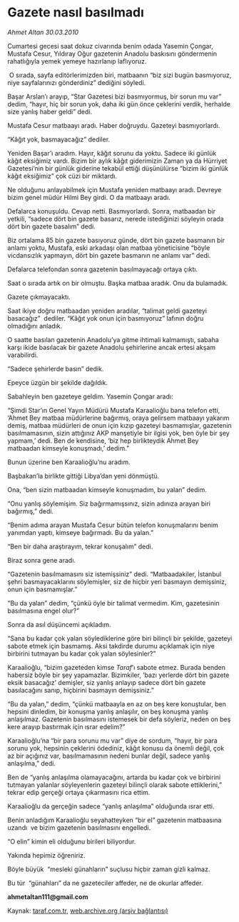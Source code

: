 # Gazete nasıl basılmadı

*Ahmet Altan 30.03.2010*

<div class="yazi"><p>Cumartesi gecesi saat dokuz civarında benim odada Yasemin Çongar, Mustafa Cesur, Yıldıray Oğur gazetenin Anadolu baskısını göndermenin rahatlığıyla yemek yemeye hazırlanıp laflıyoruz.</p>
<p> O sırada, sayfa editörlerimizden biri, matbaanın “biz sizi bugün basmıyoruz, niye sayfalarınızı gönderdiniz” dediğini söyledi.</p>
<p>Başar Arslan’ı arayıp, “Star Gazetesi bizi basmıyormuş, bir sorun mu var”  dedim, “hayır, hiç bir sorun yok, daha iki gün önce çeklerini verdik, herhalde size yanlış haber geldi” dedi.</p>
<p>Mustafa Cesur matbaayı aradı. Haber doğruydu. Gazeteyi basmıyorlardı.</p>
<p>“Kâğıt yok, basmayacağız” dediler.</p>
<p>Yeniden Başar’ı aradım. Hayır, kâğıt sorunu da yoktu. Sadece iki günlük kâğıt eksiğimiz vardı. Bizim bir aylık kâğıt giderimizin Zaman ya da Hürriyet Gazetesi’nin bir günlük giderine tekabül ettiği düşünülürse “bizim iki günlük kâğıt eksiğimiz” çok cüzi bir miktardı.</p>
<p>Ne olduğunu anlayabilmek için Mustafa yeniden matbaayı aradı. Devreye bizim genel müdür Hilmi Bey girdi. O da matbaayı aradı.</p>
<p>Defalarca konuşuldu. Cevap netti. Basmıyorlardı. Sonra, matbaadan bir yetkili, “sadece dört bin gazete basarız, nerede istediğinizi söyleyin orada dört bin gazete basalım” dedi.</p>
<p>Biz ortalama 85 bin gazete basıyoruz günde, dört bin gazete basmanın bir anlamı yoktu, Mustafa, eski arkadaşı olan matbaa yöneticisine “böyle vicdansızlık yapmayın, dört bin gazete basmanın ne anlamı var” dedi.</p>
<p>Defalarca telefondan sonra gazetenin basılmayacağı ortaya çıktı.</p>
<p>Saat o sırada artık on bir olmuştu. Başka matbaa aradık. Onu da bulamadık.</p>
<p>Gazete çıkmayacaktı.</p>
<p>Saat ikiye doğru matbaadan yeniden aradılar, “talimat geldi gazeteyi basacağız”  dediler. “Kâğıt yok onun için basmıyoruz” lafının doğru olmadığını anladık.</p>
<p>O saatte basılan gazetenin Anadolu’ya gitme ihtimali kalmamıştı, sabaha karşı ikide basılacak bir gazete Anadolu şehirlerine ancak ertesi akşam varabilirdi.</p>
<p>“Sadece şehirlerde basın” dedik.</p>
<p>Epeyce üzgün bir şekilde dağıldık.</p>
<p>Sabahleyin ben gazeteye geldim. Yasemin Çongar aradı:</p>
<p>“Şimdi Star’ın Genel Yayın Müdürü Mustafa Karaalioğlu bana telefon etti, ‘Ahmet Bey matbaa müdürlerine bağırmış, oraya gelirsem matbaayı yakarım demiş, matbaa müdürleri de onun için kızıp gazeteyi basmamışlar, gazetenin basılmamasının, sizin attığınız AKP manşetiyle bir ilgisi yok, ben öyle bir şey yapmam,’ dedi. Ben de kendisine, ‘biz hep birlikteydik Ahmet Bey matbaadan kimseyle konuşmadı,’ dedim.”</p>
<p>Bunun üzerine ben Karaalioğlu’nu aradım.</p>
<p>Başbakan’la birlikte gittiği Libya’dan yeni dönmüştü.</p>
<p>Ona, “ben sizin matbaadan kimseyle konuşmadım, bu yalan” dedim.</p>
<p>“Onu yanlış söylemişim. Siz bağırmamışsınız, sizin adınıza arayan biri bağırmış,” dedi.</p>
<p>“Benim adıma arayan Mustafa Cesur bütün telefon konuşmalarını benim yanımdan yaptı, kimseye bağırmadı. Bu da yalan.”</p>
<p>“Ben bir daha araştırayım, tekrar konuşalım” dedi.</p>
<p>Biraz sonra gene aradı.</p>
<p>“Gazetenin basılmamasını siz istemişsiniz” dedi. “Matbaadakiler, İstanbul şehri basmayacaklarını söylemişler, siz de hiçbir yeri basmayın demişsiniz, onun için basmamışlar.”</p>
<p>“Bu da yalan” dedim, “çünkü öyle bir talimat vermedim. Kim, gazetesinin basılmasına engel olur?”</p>
<p>Sonra da asıl düşüncemi açıkladım.</p>
<p>“Sana bu kadar çok yalan söylediklerine göre biri bilinçli bir şekilde, gazeteyi sabote etmek için basmamış. Aksi takdirde durumu açıklamak için niye birbirini tutmayan bu kadar çok yalan söylesinler?”</p>
<p>Karaalioğlu, “bizim gazeteden kimse <i>Taraf</i>’ı sabote etmez. Burada benden habersiz böyle bir şey yapamazlar. Bizimkiler, ‘bazı yerlerde dört bin gazete eksik basacağız’ demişler, siz yanlış anlayıp sadece dört bin gazete basılacağını sanıp, hiçbirini basmayın demişsiniz.”</p>
<p>“Bu da yalan,” dedim, “çünkü matbaayla en az on beş kere konuştular, ben hepsini dinledim, bir konuşma yanlış anlaşılır, on beş konuşma yanlış anlaşılmaz. Gazetenin basılmasını istemesek bir defa söyleriz, neden on beş kere arayıp bastırmak için ısrar edelim?”</p>
<p>Karaalioğlu’na “bir para sorunu mu var” diye de sordum, “hayır, bir para sorunu yok, hepsinin çeklerini ödediniz, kâğıt konusu da önemli değil, çok az bir açığınız var, basılmamasının nedeni bunlar değil, sadece yanlış anlaşılma,” dedi.</p>
<p>Ben de “yanlış anlaşılma olamayacağını, artarda bu kadar çok ve birbirini tutmayan yalanlar söyleyenlerin gazeteyi bilinçli olarak sabote ettiklerini,”  tekrar edip gerçeği ortaya çıkarmasını rica ettim.</p>
<p>Karaalioğlu da gerçeğin sadece “yanlış anlaşılma” olduğunda ısrar etti.</p>
<p>Benin anladığım Karaalioğlu seyahatteyken “bir el” gazetenin matbaasına uzandı  ve bizim gazetenin basılmasını engelledi.</p>
<p>“O elin” kimin eli olduğunu birileri biliyordur.</p>
<p>Yakında hepimiz öğreniriz.</p>
<p>Böyle büyük  “mesleki günahların” suçlusu hiçbir zaman gizli kalmaz.</p>
<p>Bu tür  “günahları” da ne gazeteciler affeder, ne de okurlar affeder.</p>
<p><b>ahmetaltan111@gmail.com</b></p></div>

Kaynak: [taraf.com.tr](http://www.taraf.com.tr:80/makale/10672.htm), [web.archive.org (arşiv bağlantısı)](http://web.archive.org/web/20100404073551/http://www.taraf.com.tr:80/makale/10672.htm)
